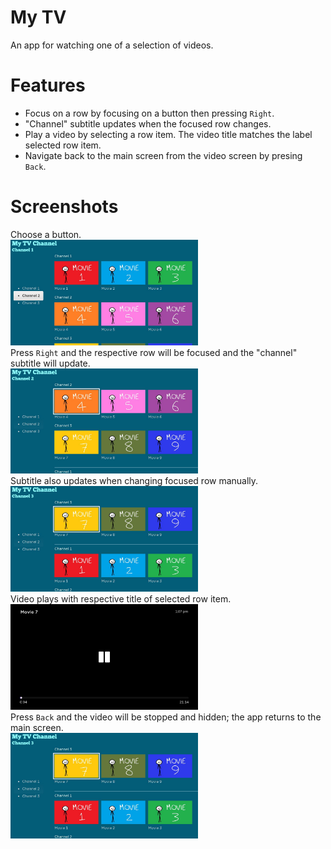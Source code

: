 # My TV
An app for watching one of a selection of videos.
# Features
* Focus on a row by focusing on a button then pressing `Right`.
* "Channel" subtitle updates when the focused row changes.
* Play a video by selecting a row item. The video title matches the label selected row item.
* Navigate back to the main screen from the video screen by presing `Back`.
# Screenshots
Choose a button.<br>
<img src="dev.jpg" width=300><br>
Press `Right` and the respective row will be focused and the "channel" subtitle will update.<br>
<img src="dev (1).jpg" width=300><br>
Subtitle also updates when changing focused row manually.<br>
<img src="dev (2).jpg" width=300><br>
Video plays with respective title of selected row item.<br>
<img src="dev (4).jpg" width=300><br>
Press `Back` and the video will be stopped and hidden; the app returns to the main screen.<br>
<img src="dev (2).jpg" width=300>